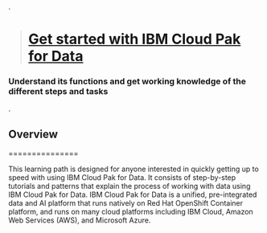 .


> # [Get started with IBM Cloud Pak for Data](https://developer.ibm.com/learningpaths/cloud-pak-for-data-learning-path/)
> 



### Understand its functions and get working knowledge of the different steps and tasks


.


## Overview

===============

This learning path is designed for anyone interested in quickly getting up to speed with using IBM Cloud Pak for Data. It consists of step-by-step tutorials and patterns that explain the process of working with data using IBM Cloud Pak for Data. IBM Cloud Pak for Data is a unified, pre-integrated data and AI platform that runs natively on Red Hat OpenShift Container platform, and runs on many cloud platforms including IBM Cloud, Amazon Web Services (AWS), and Microsoft Azure.
